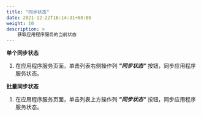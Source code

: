 ```yaml
---
title: "同步状态"
date: 2021-12-22T16:14:31+08:00
weight: 10
description: >
    获取应用程序服务的当前状态
---
```



**单个同步状态**

1. 在应用程序服务页面，单击列表右侧操作列 **_"同步状态"_** 按钮，同步应用程序服务状态。

**批量同步状态**

1. 在应用程序服务页面，单击列表上方操作列 **_"同步状态"_** 按钮，同步应用程序服务状态。